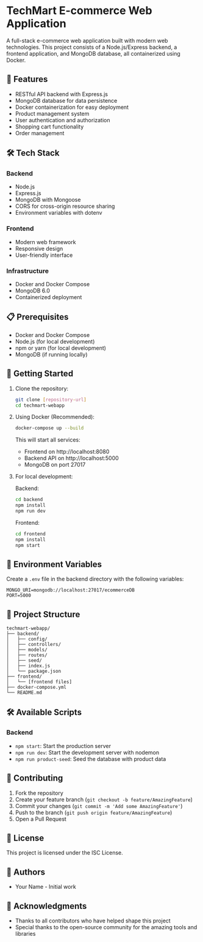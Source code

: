 # TechMart E-commerce Web Application

A full-stack e-commerce web application built with modern web technologies. This project consists of a Node.js/Express backend, a frontend application, and MongoDB database, all containerized using Docker.

## 🚀 Features

- RESTful API backend with Express.js
- MongoDB database for data persistence
- Docker containerization for easy deployment
- Product management system
- User authentication and authorization
- Shopping cart functionality
- Order management

## 🛠️ Tech Stack

### Backend
- Node.js
- Express.js
- MongoDB with Mongoose
- CORS for cross-origin resource sharing
- Environment variables with dotenv

### Frontend
- Modern web framework
- Responsive design
- User-friendly interface

### Infrastructure
- Docker and Docker Compose
- MongoDB 6.0
- Containerized deployment

## 📋 Prerequisites

- Docker and Docker Compose
- Node.js (for local development)
- npm or yarn (for local development)
- MongoDB (if running locally)

## 🚀 Getting Started

1. Clone the repository:
   ```bash
   git clone [repository-url]
   cd techmart-webapp
   ```

2. Using Docker (Recommended):
   ```bash
   docker-compose up --build
   ```
   This will start all services:
   - Frontend on http://localhost:8080
   - Backend API on http://localhost:5000
   - MongoDB on port 27017

3. For local development:

   Backend:
   ```bash
   cd backend
   npm install
   npm run dev
   ```

   Frontend:
   ```bash
   cd frontend
   npm install
   npm start
   ```

## 🔧 Environment Variables

Create a `.env` file in the backend directory with the following variables:
```
MONGO_URI=mongodb://localhost:27017/ecommerceDB
PORT=5000
```

## 📁 Project Structure

```
techmart-webapp/
├── backend/
│   ├── config/
│   ├── controllers/
│   ├── models/
│   ├── routes/
│   ├── seed/
│   ├── index.js
│   └── package.json
├── frontend/
│   └── [frontend files]
├── docker-compose.yml
└── README.md
```

## 🛠️ Available Scripts

### Backend
- `npm start`: Start the production server
- `npm run dev`: Start the development server with nodemon
- `npm run product-seed`: Seed the database with product data

## 🤝 Contributing

1. Fork the repository
2. Create your feature branch (`git checkout -b feature/AmazingFeature`)
3. Commit your changes (`git commit -m 'Add some AmazingFeature'`)
4. Push to the branch (`git push origin feature/AmazingFeature`)
5. Open a Pull Request

## 📝 License

This project is licensed under the ISC License.

## 👥 Authors

- Your Name - Initial work

## 🙏 Acknowledgments

- Thanks to all contributors who have helped shape this project
- Special thanks to the open-source community for the amazing tools and libraries 

